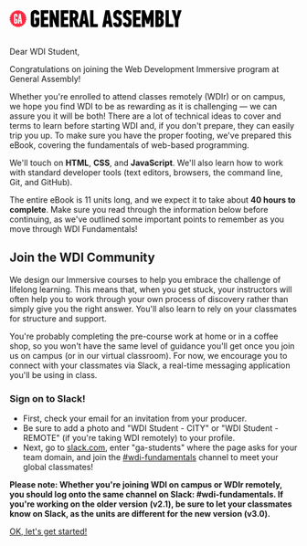 ![GA Logo](assets/GA_logo.png)
<br>
<br>

Dear WDI Student,

Congratulations on joining the Web Development Immersive program at General Assembly!

Whether you're enrolled to attend classes remotely (WDIr) or on campus, we hope you find WDI to be as rewarding as it is challenging — we can assure you it will be both! There are a lot of technical ideas to cover and terms to learn before starting WDI and, if you don't prepare, they can easily trip you up. To make sure you have the proper footing, we've prepared this eBook, covering the fundamentals of web-based programming.

We'll touch on **HTML**, **CSS**, and **JavaScript**. We'll also learn how to work with standard developer tools (text editors, browsers, the command line, Git, and GitHub).

The entire eBook is 11 units long, and we expect it to take about **40 hours to complete**. Make sure you read through the information below before continuing, as we've outlined some important points to remember as you move through WDI Fundamentals!


## Join the WDI Community

We design our Immersive courses to help you embrace the challenge of lifelong learning. This means that, when you get stuck, your instructors will often help you to work through your own process of discovery rather than simply give you the right answer. You'll also learn to rely on your classmates for structure and support.

You're probably completing the pre-course work at home or in a coffee shop, so you won't have the same level of guidance you'll get once you join us on campus (or in our virtual classroom). For now, we encourage you to connect with your classmates via Slack, a real-time messaging application you'll be using in class.

### Sign on to Slack!

* First, check your email for an invitation from your producer.
* Be sure to add a photo and "WDI Student - CITY" or "WDI Student - REMOTE" (if you're taking WDI remotely) to your profile.
* Next, go to [slack.com](https://slack.com/signin), enter "ga-students" where the
  page asks for your team domain, and join the [#wdi-fundamentals](https://ga-students.slack.com/messages/#wdi-fundamentals/) channel to meet your global classmates!

**Please note: Whether you're joining WDI on campus or WDIr remotely, you should log onto the same channel on Slack: #wdi-fundamentals. If you're working on the older version (v2.1), be sure to let your classmates know on Slack, as the units are different for the new version (v3.0).**

<!---
![Step-by-Step Slack Tutorial](assets/chapter0/slack_tutorial.gif)
-->

[OK, let's get started!](00_chapter/02_lesson.md)
